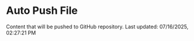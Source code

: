# Auto Push File

Content that will be pushed to GitHub repository.
Last updated: 07/16/2025, 02:27:21 PM